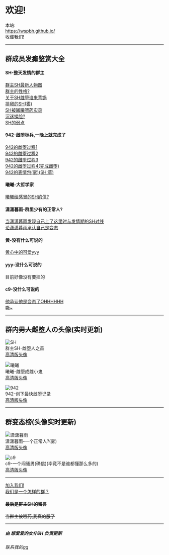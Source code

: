 # 欢迎!  
本站:  
<https://wspbh.github.io/>  
收藏我们!

---

## 群成员发癫鉴赏大全

#### SH-整天发情的群主
[群主SH最新人物图](img/sh/qz.jpg)  
[群主的性格?](img/sh/shxg.jpg)  
[关于SH雌堕谁来背锅](img/sh/shcd.jpg)  
[排卵的SH(雾)](img/sh/shfq-1.jpg)  
[SH被曦曦喂药实录](img/sh/bwydsh.jpg)  
[沉迷揉脸?](img/sh/shrl.jpg)  
[SH的弱点](img/sh/shrd.jpg)  

#### 942-雌堕标兵,一晚上就完成了
[942的雌堕过程1](img/942/1.jpg)  
[942的雌堕过程2](img/942/2.jpg)  
[942的雌堕过程3](img/942/3.jpg)  
[942的雌堕过程4(完成雌堕)](img/942/4.jpg)  
[942的表情包(雾)(SH:草)](img/942/bqb.jpg)  

#### 曦曦-大哲学家
[曦曦给感冒的SH的信?](img/xx/xxdx.jpg)  

#### 潇潇暮雨-群里少有的正常人?
[当潇潇暮雨发现自己上了这里时与发情期的SH对线](img/xxmy/1.jpg)  
[论潇潇暮雨承认自己是变态](img/xxmy/xxmy.jpg)  

#### 黄-没有什么可说的
[黄心中的可爱yyy](img/huang/yyy.jpg)  

#### yyy-没什么可说的
目前好像没有要挂的  

#### c9-没什么可说的
[他承认他是变态了OHHHHHH](img/c9/c9.jpg)  
[嘶~](img/c9/xwc.jpg)  

---

## 群内~~男人~~雌堕人の头像(实时更新)
![SH](https://tenapi.cn/qqimg/?qq=1769481479)  
群主SH-雌堕人之首  
[高清版头像](http://q1.qlogo.cn/g?b=qq&nk=1769481479&s=640)  

![曦曦](https://tenapi.cn/qqimg/?qq=2038154919)  
曦曦-雌堕成雌小鬼  
[高清版头像](http://q1.qlogo.cn/g?b=qq&nk=2038154919&s=640)  


![942](https://tenapi.cn/qqimg/?qq=270067474)  
942-创下最快雌堕记录  
[高清版头像](http://q1.qlogo.cn/g?b=qq&nk=270067474&s=640)  

---

## 群变态榜(头像实时更新)
![潇潇暮雨](https://tenapi.cn/qqimg/?qq=2925747911)  
潇潇暮雨-一个正常人?(雾)  
[高清版头像](http://q1.qlogo.cn/g?b=qq&nk=2925747911&s=640)  

![c9](https://tenapi.cn/qqimg/?qq=669439105)  
c9-一个闷骚男(确信)(毕竟不是谁都懂那么多的)  
[高清版头像](http://q1.qlogo.cn/g?b=qq&nk=669439105&s=640)  

---

[加入我们!](img/qun/qun.jpg)  
[我们是一个怎样的群？](img/qun/aboutqun.jpg)  

#### ~~最后是群主SH的留言~~  
~~当群主被喂药,我真的服了~~  

---

##### 由 想爱爱的女仆SH 负责更新
###### 联系我的[qq](img/sh/shqq.jpg)
